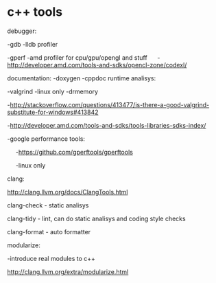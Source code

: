# c++ tools

debugger:

-gdb
-lldb
profiler

-gperf
-amd profiler for cpu/gpu/opengl and stuff
     -<http://developer.amd.com/tools-and-sdks/opencl-zone/codexl/>

documentation:
-doxygen
-cppdoc
runtime analisys:

-valgrind
    -linux only
    -drmemory

-[](http://stackoverflow.com/questions/413477/is-there-a-good-valgrind-substitute-for-windows#413842)<http://stackoverflow.com/questions/413477/is-there-a-good-valgrind-substitute-for-windows#413842>

-[](http://developer.amd.com/tools-and-sdks/tools-libraries-sdks-index/)<http://developer.amd.com/tools-and-sdks/tools-libraries-sdks-index/>

-google performance tools:

     -[](https://github.com/gperftools/gperftools)<https://github.com/gperftools/gperftools>

     -linux only

  


clang:

<http://clang.llvm.org/docs/ClangTools.html>

  


clang-check - static analisys

clang-tidy - lint, can do static analisys and coding style checks

clang-format - auto formatter

modularize:

-introduce real modules to c++

[](http://clang.llvm.org/extra/modularize.html)<http://clang.llvm.org/extra/modularize.html>

  

